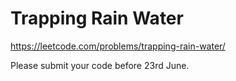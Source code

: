 # Trapping Rain Water
https://leetcode.com/problems/trapping-rain-water/

Please submit your code before 23rd June.